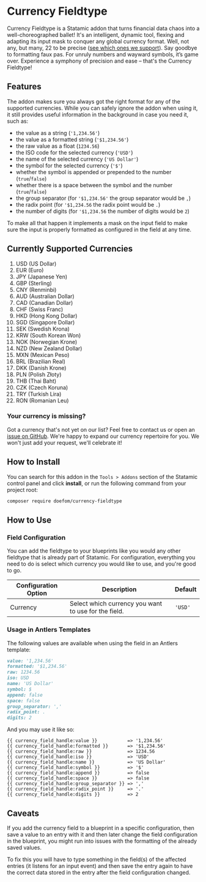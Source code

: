 # Currency Fieldtype

Currency Fieldtype is a Statamic addon that turns financial data chaos into a well-choreographed ballet! It's an
intelligent, dynamic tool, flexing and adapting its input mask to conquer any global currency format. Well, not any, but
many, 22 to be precise ([see which ones we support](#currently-supported-currencies)). Say goodbye to formatting faux
pas. For unruly numbers and wayward symbols, it’s game over. Experience a symphony of precision and ease – that's the
Currency Fieldtype!

## Features

The addon makes sure you always got the right format for any of the supported currencies. While you can safely ignore
the addon when using it, it still provides useful information in the background in case you need it, such as:

- the value as a string (`'1,234.56'`)
- the value as a formatted string (`'$1,234.56'`)
- the raw value as a float (`1234.56`)
- the ISO code for the selected currency (`'USD'`)
- the name of the selected currency (`'US Dollar'`)
- the symbol for the selected currency (`'$'`)
- whether the symbol is appended or prepended to the number (`true`/`false`)
- whether there is a space between the symbol and the number (`true`/`false`)
- the group separator (for `'$1,234.56'` the group separator would be `,`)
- the radix point (for `'$1,234.56` the radix point would be `.`)
- the number of digits (for `'$1,234.56` the number of digits would be `2`)

To make all that happen it implements a mask on the input field to make sure the input is properly formatted as
configured in the field at any time.

## Currently Supported Currencies

1. USD (US Dollar)
2. EUR (Euro)
3. JPY (Japanese Yen)
4. GBP (Sterling)
5. CNY (Renminbi)
6. AUD (Australian Dollar)
7. CAD (Canadian Dollar)
8. CHF (Swiss Franc)
9. HKD (Hong Kong Dollar)
10. SGD (Singapore Dollar)
11. SEK (Swedish Krona)
12. KRW (South Korean Won)
13. NOK (Norwegian Krone)
14. NZD (New Zealand Dollar)
15. MXN (Mexican Peso)
16. BRL (Brazilian Real)
17. DKK (Danish Krone)
18. PLN (Polish Złoty)
19. THB (Thai Baht)
20. CZK (Czech Koruna)
21. TRY (Turkish Lira)
22. RON (Romanian Leu)

### Your currency is missing?

Got a currency that's not yet on our list? Feel free to contact us or open
an [issue on GitHub](https://github.com/doefom/currency-fieldtype/issues). We're happy to expand our currency repertoire
for you. We won't just add your request, we'll celebrate it!

## How to Install

You can search for this addon in the `Tools > Addons` section of the Statamic control panel and click **install**, or
run the following command from your project root:

``` bash
composer require doefom/currency-fieldtype
```

## How to Use

### Field Configuration

You can add the fieldtype to your blueprints like you would any other fieldtype that is already part of Statamic. For
configuration, everything you need to do is select which currency you would like to use, and you're good to go.

| Configuration Option | Description                                          | Default |
|----------------------|------------------------------------------------------|---------|
| Currency             | Select which currency you want to use for the field. | `'USD'` |

### Usage in Antlers Templates

The following values are available when using the field in an Antlers template:

```markdown
value: '1,234.56'
formatted: '$1,234.56'
raw: 1234.56
iso: USD
name: 'US Dollar'
symbol: $
append: false
space: false
group_separator: ','
radix_point: .
digits: 2
```

And you may use it like so:

```text
{{ currency_field_handle:value }}           => '1,234.56'
{{ currency_field_handle:formatted }}       => '$1,234.56'
{{ currency_field_handle:raw }}             => 1234.56
{{ currency_field_handle:iso }}             => 'USD'
{{ currency_field_handle:name }}            => 'US Dollar'
{{ currency_field_handle:symbol }}          => '$'
{{ currency_field_handle:append }}          => false
{{ currency_field_handle:space }}           => false
{{ currency_field_handle:group_separator }} => ','
{{ currency_field_handle:radix_point }}     => '.'
{{ currency_field_handle:digits }}          => 2
```

## Caveats

If you add the currency field to a blueprint in a specific configuration, then save a value to an entry with it and then
later change the field configuration in the blueprint, you might run into issues with the formatting of the already
saved values.

To fix this you will have to type something in the field(s) of the affected entries (it listens for an input event) and
then save the entry again to have the correct data stored in the entry after the field configuration changed.
